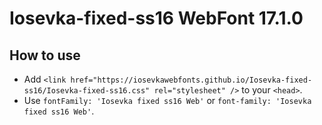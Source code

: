 # Iosevka-fixed-ss16 WebFont 17.1.0

## How to use

- Add `<link href="https://iosevkawebfonts.github.io/Iosevka-fixed-ss16/Iosevka-fixed-ss16.css" rel="stylesheet" />` to your `<head>`.
- Use `fontFamily: 'Iosevka fixed ss16 Web'` or `font-family: 'Iosevka fixed ss16 Web'`.
